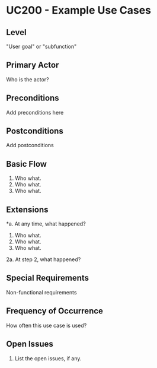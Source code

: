 

UC200 - Example Use Cases
=========================

Level
-----
"User goal" or "subfunction"

Primary Actor
-------------
Who is the actor?

Preconditions
-------------
Add preconditions here

Postconditions
--------------
Add postconditions

Basic Flow
----------
1. Who what.
2. Who what.
3. Who what.

Extensions
----------

*a. At any time, what happened?

1. Who what.
2. Who what.
3. Who what.

2a. At step 2, what happened?

Special Requirements
--------------------
Non-functional requirements

Frequency of Occurrence
-----------------------
How often this use case is used?

Open Issues
-----------
1. List the open issues, if any.


